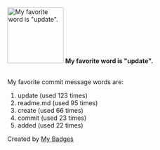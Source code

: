 <img src="https://my-badges.github.io/my-badges/favorite-word.png" alt="My favorite word is &quot;update&quot;." title="My favorite word is &quot;update&quot;." width="128">
<strong>My favorite word is &quot;update&quot;.</strong>
<br><br>

My favorite commit message words are:

1. update (used 123 times)
2. readme.md (used 95 times)
3. create (used 66 times)
4. commit (used 23 times)
5. added (used 22 times)


Created by <a href="https://github.com/my-badges/my-badges">My Badges</a>